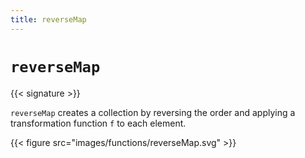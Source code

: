 ```yaml
---
title: reverseMap
---
```


# `reverseMap`

{{< signature >}}

`reverseMap` creates a collection by reversing the order and applying a transformation function `f` to each element.

{{< figure src="images/functions/reverseMap.svg" >}}
